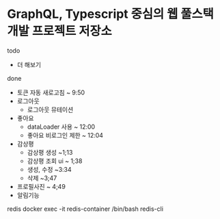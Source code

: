 # GraphQL, Typescript 중심의 웹 풀스택 개발 프로젝트 저장소

todo
- 더 해보기

done
- 토큰 자동 새로고침 ~ 9:50
- 로그아웃
    - 로그아웃 뮤테이션
- 좋아요
    - dataLoader 사용 ~ 12:00
    - 좋아요 비로그인 제한 ~ 12:04
- 감상평
    - 감상평 생성 ~1;13
    - 감상평 조회 ui ~ 1;38
    - 생성, 수정 ~3:34
    - 삭제 ~3;47
- 프로필사진 ~ 4;49
- 알림기능 

redis
docker exec -it redis-container /bin/bash
redis-cli